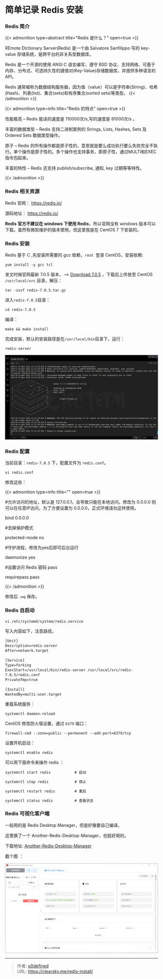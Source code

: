 # 简单记录 Redis 安装


### Redis 简介

{{< admonition type=abstract title="Redis 是什么？" open=true >}}

REmote DIctionary Server(Redis) 是一个由 Salvatore Sanfilippo 写的 key-value 存储系统，是跨平台的非关系型数据库。

Redis 是一个开源的使用 ANSI C 语言编写、遵守 BSD 协议、支持网络、可基于内存、分布式、可选持久性的键值对(Key-Value)存储数据库，并提供多种语言的 API。

Redis 通常被称为数据结构服务器，因为值（value）可以是字符串(String)、哈希(Hash)、列表(list)、集合(sets)和有序集合(sorted sets)等类型。
{{< /admonition >}}

{{< admonition type=info title="Redis 的特点" open=true >}}

性能极高 – Redis 能读的速度是 110000次/s,写的速度是 81000次/s 。

丰富的数据类型 – Redis 支持二进制案例的 Strings, Lists, Hashes, Sets 及 Ordered Sets 数据类型操作。

原子 – Redis 的所有操作都是原子性的，意思就是要么成功执行要么失败完全不执行。单个操作是原子性的。多个操作也支持事务，即原子性，通过MULTI和EXEC指令包起来。

丰富的特性 – Redis 还支持 publish/subscribe, 通知, key 过期等等特性。

{{< /admonition >}}

### Redis 相关资源

Redis 官网：  https://redis.io/

源码地址：  https://redis.io/

**Redis 官方不建议在 windows 下使用 Redis**，所以官网没有 windows 版本可以下载。虽然有微软维护的版本使用，但这里我是在 CentOS 7 下安装的。

### Redis 安装

Redis 基于 C ,先安装所需要的 gcc 依赖，`root `登录 CentOS，安装依赖:

```
yum install -y gcc tcl
```

发文时候官网最新 7.0.5 版本，--> [Download 7.0.5](https://github.com/redis/redis/archive/7.0.5.tar.gz) ，下载后上传放至 CentOS `/usr/local/src` 目录，解压：

```
tar -zxvf redis-7.0.5.tar.gz
```

进入`redis-7.0.5`目录：

```
cd redis-7.0.5
```

编译：

```
make && make install
```

完成安装，默认的安装路径是在`/usr/local/bin`目录下，运行：

```
redis-server
```
![安装完成启动 Redis](redis.jpg "安装完成启动 Redis")


### Redis 配置

当前目录：`redis-7.0.5` 下，配置文件为 `redis.conf`。

```
vi redis.conf
```

修改这些：

{{< admonition type=info title="" open=true >}}

#允许访问的地址，默认是 127.0.0.1，会导致只能在本地访问。修改为 0.0.0.0 则可以在任意IP访问，为了方便设置为 0.0.0.0，正式环境请勿这样使用。

bind 0.0.0.0 

#去掉保护模式

protected-mode no

#守护进程，修改为yes后即可后台运行

daemonize yes 

#设置访问 Redis 密码 pass

requirepass pass

{{< /admonition >}}

修改后 `:wq` 保存。

### Redis 自启动

```
vi /etc/systemd/system/redis.service
```

写入内容如下，注意路径。

```
[Unit]
Description=redis-server
After=network.target

[Service]
Type=forking
ExecStart=/usr/local/bin/redis-server /usr/local/src/redis-7.0.5/redis.conf
PrivateTmp=true

[Install]
WantedBy=multi-user.target
```

重载系统服务：

```
systemctl daemon-reload
```

CentOS 修改防火墙设置，通过 `6379` 端口：

```
firewall-cmd --zone=public --permanent --add-port=6379/tcp
```

设置开机启动：

```
systemctl enable redis
```

可以用下面命令来操作 redis ：

```
systemctl start redis           # 启动
```

```
systemctl stop redis            # 停止
```

```
systemctl restart redis         # 重启
```

```
systemctl status redis          # 查看状态
```

### Redis 可视化客户端

一般用的是 Redis Desktop Manager，但是好像要自己编译。

这里换了一个 Another-Redis-Desktop-Manager，也挺好用的。

下载地址: [Another-Redis-Desktop-Manager](https://github.com/qishibo/AnotherRedisDesktopManager/releases/)

截个图 ：

![Another-Redis-Desktop-Manager](Another-Redis-Desktop-Manager.png "Another-Redis-Desktop-Manager")



---

> 作者: [u0defined](http://clearsky.me/)  
> URL: https://clearsky.me/redis-install/  


